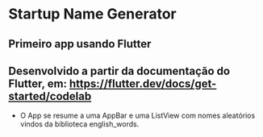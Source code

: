 # Startup Name Generator

## Primeiro app usando Flutter
## Desenvolvido a partir da documentação do Flutter, em: https://flutter.dev/docs/get-started/codelab

- O App se resume a uma AppBar e uma ListView com nomes aleatórios vindos da biblioteca english_words.


